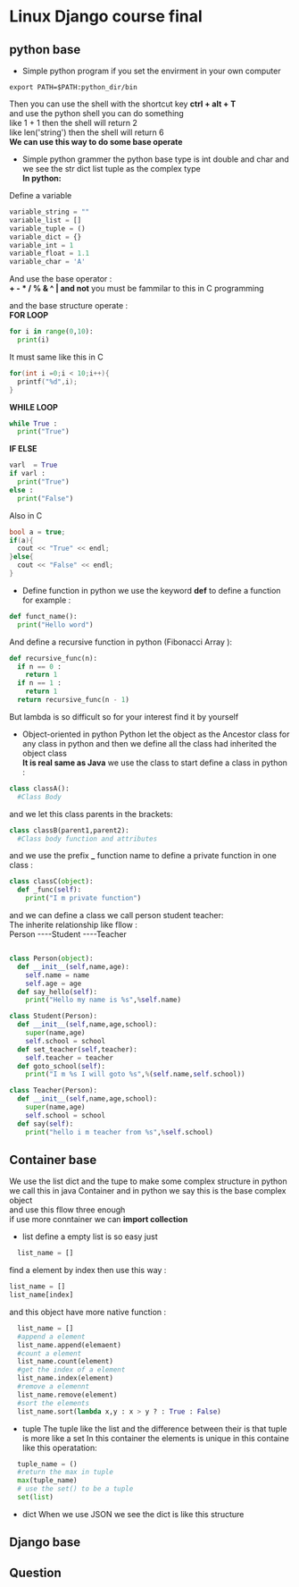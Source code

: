# Linux Django course final

## python base

* Simple python program
if you set the envirment in your own computer
```
export PATH=$PATH:python_dir/bin
```
Then you can use the shell with the  shortcut key **ctrl + alt + T**</br>
and use the python shell you can do something</br>
like 1 + 1 then the shell will return 2 </br>
like len('string') then the shell will return 6 </br>
**We can use this way to do some base operate**

* Simple python grammer
the python base type is int double and char and we see the str dict list tuple as the complex type </br>
**In python:**

Define a variable  
```python
variable_string = ""
variable_list = []
variable_tuple = ()
variable_dict = {}
variable_int = 1
variable_float = 1.1
variable_char = 'A'
```
And use the base operator : </br>
**+ - * / % & ^ | and not**
you must be fammilar to this in C programming </br>

and the base structure operate : </br>
**FOR LOOP**
```python
for i in range(0,10):
  print(i)
```
It must same like this in C
```c
for(int i =0;i < 10;i++){
  printf("%d",i);
}
```
**WHILE LOOP**
```python
while True :
  print("True")

```
**IF ELSE**
```python
varl  = True
if varl :
  print("True")
else :
  print("False")  
```
Also in C
```c++
bool a = true;
if(a){
  cout << "True" << endl;
}else{
  cout << "False" << endl;
}
```

* Define function in python
we use the keyword **def** to define a function for example :
```python
def funct_name():
  print("Hello word")
```
And define a recursive function in python (Fibonacci Array ):
```python
def recursive_func(n):
  if n == 0 :
    return 1
  if n == 1 :
    return 1
  return recursive_func(n - 1)
```
But lambda is so difficult so for your interest find it by yourself </br>


* Object-oriented in python
Python let the object as the Ancestor class for any class in python and then we define all the class had inherited the object class </br>
**It is real same as Java**
we use the class to start define a class in python :
```python
class classA():
  #Class Body
```
and we let this class parents in the brackets:
```python
class classB(parent1,parent2):
  #Class body function and attributes
```
and we use the prefix **_** function name to define a private function in one class :
```python
class classC(object):
  def _func(self):
    print("I m private function")
```
and we can define a class we call person student  teacher:</br>
The inherite relationship like fllow :</br>
Person
----Student
----Teacher
```python

class Person(object):
  def __init__(self,name,age):
    self.name = name
    self.age = age
  def say_hello(self):
    print("Hello my name is %s",%self.name)

class Student(Person):
  def __init__(self,name,age,school):
    super(name,age)
    self.school = school
  def set_teacher(self,teacher):
    self.teacher = teacher
  def goto_school(self):
    print("I m %s I will goto %s",%(self.name,self.school))

class Teacher(Person):
  def __init__(self,name,age,school):
    super(name,age)
    self.school = school
  def say(self):
    print("hello i m teacher from %s",%self.school)

```

## Container base
We use the list dict and the tupe to make some complex structure in python we call this in java Container
and in python we say this is the base complex object </br>
and use this fllow three enough </br>
if use more conntainer we can  **import collection** </br>

* list
define a empty list is so easy just
```python
  list_name = []
```
find a element by index then use this way :
```python
list_name = []
list_name[index]
```
and this object have more native function :
```python
  list_name = []
  #append a element
  list_name.append(elemaent)
  #count a element
  list_name.count(element)
  #get the index of a element
  list_name.index(element)
  #remove a elemennt
  list_name.remove(element)
  #sort the elements
  list_name.sort(lambda x,y : x > y ? : True : False)
```
* tuple
The tuple like the list and the difference between their is that tuple is more like a set
In this container the elements is unique in this containe </br>
like this operatation:
```python
  tuple_name = ()
  #return the max in tuple
  max(tuple_name)
  # use the set() to be a tuple
  set(list)
```
* dict
When we use JSON we see the dict is like this structure

## Django base

## Question
